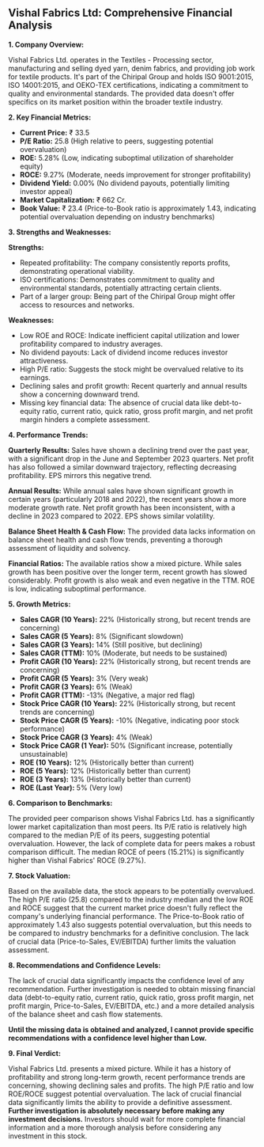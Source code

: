 ## Vishal Fabrics Ltd: Comprehensive Financial Analysis

**1. Company Overview:**

Vishal Fabrics Ltd. operates in the Textiles - Processing sector, manufacturing and selling dyed yarn, denim fabrics, and providing job work for textile products.  It's part of the Chiripal Group and holds ISO 9001:2015, ISO 14001:2015, and OEKO-TEX certifications, indicating a commitment to quality and environmental standards.  The provided data doesn't offer specifics on its market position within the broader textile industry.

**2. Key Financial Metrics:**

* **Current Price:** ₹ 33.5
* **P/E Ratio:** 25.8 (High relative to peers, suggesting potential overvaluation)
* **ROE:** 5.28% (Low, indicating suboptimal utilization of shareholder equity)
* **ROCE:** 9.27% (Moderate, needs improvement for stronger profitability)
* **Dividend Yield:** 0.00% (No dividend payouts, potentially limiting investor appeal)
* **Market Capitalization:** ₹ 662 Cr.
* **Book Value:** ₹ 23.4 (Price-to-Book ratio is approximately 1.43, indicating potential overvaluation depending on industry benchmarks)


**3. Strengths and Weaknesses:**

**Strengths:**

* Repeated profitability: The company consistently reports profits, demonstrating operational viability.
* ISO certifications:  Demonstrates commitment to quality and environmental standards, potentially attracting certain clients.
* Part of a larger group: Being part of the Chiripal Group might offer access to resources and networks.

**Weaknesses:**

* Low ROE and ROCE: Indicate inefficient capital utilization and lower profitability compared to industry averages.
* No dividend payouts:  Lack of dividend income reduces investor attractiveness.
* High P/E ratio: Suggests the stock might be overvalued relative to its earnings.
* Declining sales and profit growth: Recent quarterly and annual results show a concerning downward trend.
* Missing key financial data: The absence of crucial data like debt-to-equity ratio, current ratio, quick ratio, gross profit margin, and net profit margin hinders a complete assessment.


**4. Performance Trends:**

**Quarterly Results:** Sales have shown a declining trend over the past year, with a significant drop in the June and September 2023 quarters.  Net profit has also followed a similar downward trajectory, reflecting decreasing profitability. EPS mirrors this negative trend.

**Annual Results:** While annual sales have shown significant growth in certain years (particularly 2018 and 2022), the recent years show a more moderate growth rate. Net profit growth has been inconsistent, with a decline in 2023 compared to 2022. EPS shows similar volatility.

**Balance Sheet Health & Cash Flow:**  The provided data lacks information on balance sheet health and cash flow trends, preventing a thorough assessment of liquidity and solvency.

**Financial Ratios:** The available ratios show a mixed picture. While sales growth has been positive over the longer term, recent growth has slowed considerably. Profit growth is also weak and even negative in the TTM.  ROE is low, indicating suboptimal performance.


**5. Growth Metrics:**

* **Sales CAGR (10 Years):** 22% (Historically strong, but recent trends are concerning)
* **Sales CAGR (5 Years):** 8% (Significant slowdown)
* **Sales CAGR (3 Years):** 14% (Still positive, but declining)
* **Sales CAGR (TTM):** 10% (Moderate, but needs to be sustained)
* **Profit CAGR (10 Years):** 22% (Historically strong, but recent trends are concerning)
* **Profit CAGR (5 Years):** 3% (Very weak)
* **Profit CAGR (3 Years):** 6% (Weak)
* **Profit CAGR (TTM):** -13% (Negative, a major red flag)
* **Stock Price CAGR (10 Years):** 22% (Historically strong, but recent trends are concerning)
* **Stock Price CAGR (5 Years):** -10% (Negative, indicating poor stock performance)
* **Stock Price CAGR (3 Years):** 4% (Weak)
* **Stock Price CAGR (1 Year):** 50% (Significant increase, potentially unsustainable)
* **ROE (10 Years):** 12% (Historically better than current)
* **ROE (5 Years):** 12% (Historically better than current)
* **ROE (3 Years):** 13% (Historically better than current)
* **ROE (Last Year):** 5% (Very low)


**6. Comparison to Benchmarks:**

The provided peer comparison shows Vishal Fabrics Ltd. has a significantly lower market capitalization than most peers.  Its P/E ratio is relatively high compared to the median P/E of its peers, suggesting potential overvaluation.  However, the lack of complete data for peers makes a robust comparison difficult.  The median ROCE of peers (15.21%) is significantly higher than Vishal Fabrics' ROCE (9.27%).

**7. Stock Valuation:**

Based on the available data, the stock appears to be potentially overvalued. The high P/E ratio (25.8) compared to the industry median and the low ROE and ROCE suggest that the current market price doesn't fully reflect the company's underlying financial performance.  The Price-to-Book ratio of approximately 1.43 also suggests potential overvaluation, but this needs to be compared to industry benchmarks for a definitive conclusion.  The lack of crucial data (Price-to-Sales, EV/EBITDA) further limits the valuation assessment.

**8. Recommendations and Confidence Levels:**

The lack of crucial data significantly impacts the confidence level of any recommendation.  Further investigation is needed to obtain missing financial data (debt-to-equity ratio, current ratio, quick ratio, gross profit margin, net profit margin, Price-to-Sales, EV/EBITDA, etc.) and a more detailed analysis of the balance sheet and cash flow statements.

**Until the missing data is obtained and analyzed, I cannot provide specific recommendations with a confidence level higher than Low.**

**9. Final Verdict:**

Vishal Fabrics Ltd. presents a mixed picture. While it has a history of profitability and strong long-term growth, recent performance trends are concerning, showing declining sales and profits.  The high P/E ratio and low ROE/ROCE suggest potential overvaluation.  The lack of crucial financial data significantly limits the ability to provide a definitive assessment.  **Further investigation is absolutely necessary before making any investment decisions.**  Investors should wait for more complete financial information and a more thorough analysis before considering any investment in this stock.
